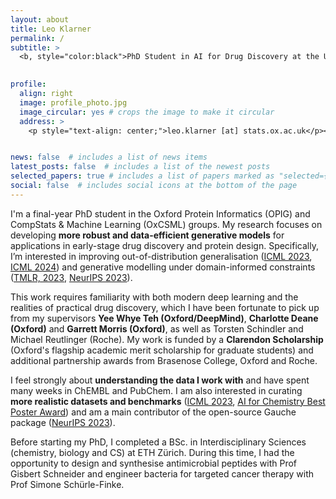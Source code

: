 ```yaml
---
layout: about
title: Leo Klarner
permalink: /
subtitle: >
  <b, style="color:black">PhD Student in AI for Drug Discovery at the University of Oxford</b> 
  

profile:
  align: right
  image: profile_photo.jpg
  image_circular: yes # crops the image to make it circular
  address: >
    <p style="text-align: center;">leo.klarner [at] stats.ox.ac.uk</p><br>


news: false  # includes a list of news items
latest_posts: false  # includes a list of the newest posts
selected_papers: true # includes a list of papers marked as "selected={true}"
social: false  # includes social icons at the bottom of the page
---
```



I'm a final-year PhD student in the Oxford Protein Informatics (OPIG) and CompStats & Machine Learning (OxCSML) groups. My research focuses on developing **more robust and data-efficient generative models** for applications in early-stage drug discovery and protein design. Specifically, I’m interested in improving out-of-distribution generalisation ([ICML 2023](https://proceedings.mlr.press/v202/klarner23a/klarner23a.pdf), [ICML 2024](https://arxiv.org/abs/2407.11942)) and generative modelling under domain-informed constraints ([TMLR, 2023](https://arxiv.org/abs/2304.05364), [NeurIPS 2023](https://arxiv.org/pdf/2307.05439.pdf)).

This work requires familiarity with both modern deep learning and the realities of practical drug discovery, which I have been fortunate to pick up from my supervisors **Yee Whye Teh (Oxford/DeepMind)**, **Charlotte Deane (Oxford)** and **Garrett Morris (Oxford)**, as well as Torsten Schindler and Michael Reutlinger (Roche). My work is funded by a **Clarendon Scholarship** (Oxford's flagship academic merit scholarship for graduate students) and additional partnership awards from Brasenose College, Oxford and Roche.

I feel strongly about **understanding the data I work with** and have spent many weeks in ChEMBL and PubChem. I am also interested in curating **more realistic datasets and benchmarks** ([ICML 2023](https://proceedings.mlr.press/v202/klarner23a/klarner23a.pdf), [AI for Chemistry Best Poster Award](https://openreview.net/forum?id=Gc5oq8sr6A3&)) and am a main contributor of the open-source Gauche package ([NeurIPS 2023](https://arxiv.org/abs/2212.04450)).

Before starting my PhD, I completed a BSc. in Interdisciplinary Sciences (chemistry, biology and CS) at ETH Zürich. During this time, I had the opportunity to design and synthesise antimicrobial peptides with Prof Gisbert Schneider and engineer bacteria for targeted cancer therapy with Prof Simone Schürle-Finke.

